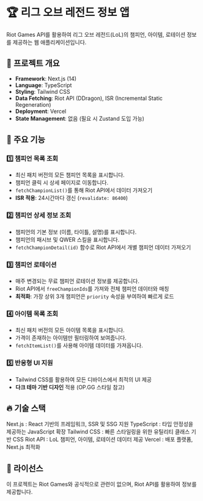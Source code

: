 # 🏆 리그 오브 레전드 정보 앱

Riot Games API를 활용하여 리그 오브 레전드(LoL)의 챔피언, 아이템, 로테이션 정보를 제공하는 웹 애플리케이션입니다.

## 🚀 프로젝트 개요

- **Framework**: Next.js (14)
- **Language**: TypeScript
- **Styling**: Tailwind CSS
- **Data Fetching**: Riot API (DDragon), ISR (Incremental Static Regeneration)
- **Deployment**: Vercel
- **State Management**: 없음 (필요 시 Zustand 도입 가능)

## 📌 주요 기능

### 1️⃣ **챔피언 목록 조회**
- 최신 패치 버전의 모든 챔피언 목록을 표시합니다.
- 챔피언 클릭 시 상세 페이지로 이동합니다.
- `fetchChampionList()`를 통해 Riot API에서 데이터 가져오기
- **ISR 적용**: 24시간마다 갱신 (`revalidate: 86400`)

### 2️⃣ **챔피언 상세 정보 조회**
- 챔피언의 기본 정보 (이름, 타이틀, 설명)를 표시합니다.
- 챔피언의 패시브 및 QWER 스킬을 표시합니다.
- `fetchChampionDetail(id)` 함수로 Riot API에서 개별 챔피언 데이터 가져오기

### 3️⃣ **챔피언 로테이션**
- 매주 변경되는 무료 챔피언 로테이션 정보를 제공합니다.
- Riot API에서 `freeChampionIds`를 가져와 전체 챔피언 데이터와 매칭
- **최적화**: 가장 상위 3개 챔피언은 `priority` 속성을 부여하여 빠르게 로드

### 4️⃣ **아이템 목록 조회**
- 최신 패치 버전의 모든 아이템 목록을 표시합니다.
- 가격이 존재하는 아이템만 필터링하여 보여줍니다.
- `fetchItemList()`를 사용해 아이템 데이터를 가져옵니다.

### 5️⃣ **반응형 UI 지원**
- Tailwind CSS를 활용하여 모든 디바이스에서 최적의 UI 제공
- **다크 테마 기반 디자인** 적용 (OP.GG 스타일 참고)

## 🔥 기술 스택
 Next.js : React 기반의 프레임워크, SSR 및 SSG 지원
 TypeScript : 타입 안정성을 제공하는 JavaScript 확장 
 Tailwind CSS : 빠른 스타일링을 위한 유틸리티 클래스 기반 CSS 
 Riot API : LoL 챔피언, 아이템, 로테이션 데이터 제공 
 Vercel : 배포 플랫폼, Next.js 최적화 

## 📜 라이선스
이 프로젝트는 Riot Games와 공식적으로 관련이 없으며, Riot API를 활용하여 정보를 제공합니다.

